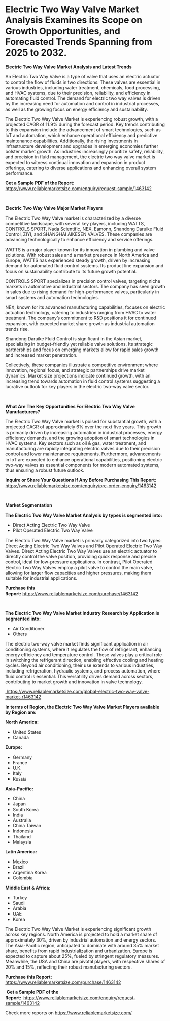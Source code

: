 <p><h1>Electric Two Way Valve Market Analysis Examines its Scope on Growth Opportunities, and Forecasted Trends Spanning from 2025 to 2032.</h1></p><p><strong>Electric Two Way Valve Market Analysis and Latest Trends</strong></p>
<p><p>An Electric Two Way Valve is a type of valve that uses an electric actuator to control the flow of fluids in two directions. These valves are essential in various industries, including water treatment, chemicals, food processing, and HVAC systems, due to their precision, reliability, and efficiency in automating fluid control. The demand for electric two way valves is driven by the increasing need for automation and control in industrial processes, as well as the growing focus on energy efficiency and sustainability.</p><p>The Electric Two Way Valve Market is experiencing robust growth, with a projected CAGR of 11.9% during the forecast period. Key trends contributing to this expansion include the advancement of smart technologies, such as IoT and automation, which enhance operational efficiency and predictive maintenance capabilities. Additionally, the rising investments in infrastructure development and upgrades in emerging economies further bolster market growth. As industries increasingly prioritize safety, reliability, and precision in fluid management, the electric two way valve market is expected to witness continual innovation and expansion in product offerings, catering to diverse applications and enhancing overall system performance.</p></p>
<p><strong>Get a Sample PDF of the Report:&nbsp;</strong> <a href="https://www.reliablemarketsize.com/enquiry/request-sample/1463142?utm_campaign=1836&utm_medium=2&utm_source=Github&utm_content=ia&utm_term=18022025&utm_id=electric-two-way-valve">https://www.reliablemarketsize.com/enquiry/request-sample/1463142</a></p>
<p>&nbsp;</p>
<p><strong>Electric Two Way Valve Major Market Players</strong></p>
<p><p>The Electric Two Way Valve market is characterized by a diverse competitive landscape, with several key players, including WATTS, CONTROLS SPORT, Nada Scientific, NEX, Eamonn, Shandong Daruike Fluid Control, ZIYI, and SHANGHAI AIKESEN VALVES. These companies are advancing technologically to enhance efficiency and service offerings.</p><p>WATTS is a major player known for its innovation in plumbing and valve solutions. With robust sales and a market presence in North America and Europe, WATTS has experienced steady growth, driven by increasing demand for automated fluid control systems. Its product line expansion and focus on sustainability contribute to its future growth potential.</p><p>CONTROLS SPORT specializes in precision control valves, targeting niche markets in automotive and industrial sectors. The company has seen growth in sales due to rising demand for high-performance valves, particularly in smart systems and automation technologies. </p><p>NEX, known for its advanced manufacturing capabilities, focuses on electric actuation technology, catering to industries ranging from HVAC to water treatment. The company’s commitment to R&D positions it for continued expansion, with expected market share growth as industrial automation trends rise.</p><p>Shandong Daruike Fluid Control is significant in the Asian market, specializing in budget-friendly yet reliable valve solutions. Its strategic partnerships and focus on emerging markets allow for rapid sales growth and increased market penetration.</p><p>Collectively, these companies illustrate a competitive environment where innovation, regional focus, and strategic partnerships drive market dynamics. Market size projections indicate continued growth, with an increasing trend towards automation in fluid control systems suggesting a lucrative outlook for key players in the electric two-way valve sector.</p></p>
<p>&nbsp;</p>
<p><strong>What Are The Key Opportunities For Electric Two Way Valve Manufacturers?</strong></p>
<p><p>The Electric Two Way Valve market is poised for substantial growth, with a projected CAGR of approximately 6% over the next five years. This growth is primarily driven by increasing automation in industrial processes, energy efficiency demands, and the growing adoption of smart technologies in HVAC systems. Key sectors such as oil & gas, water treatment, and manufacturing are rapidly integrating electric valves due to their precision control and lower maintenance requirements. Furthermore, advancements in IoT are expected to enhance operational capabilities, positioning electric two-way valves as essential components for modern automated systems, thus ensuring a robust future outlook.</p></p>
<p><strong>Inquire or Share Your Questions If Any Before Purchasing This Report:</strong> <a href="https://www.reliablemarketsize.com/enquiry/pre-order-enquiry/1463142?utm_campaign=1836&utm_medium=2&utm_source=Github&utm_content=ia&utm_term=18022025&utm_id=electric-two-way-valve">https://www.reliablemarketsize.com/enquiry/pre-order-enquiry/1463142</a></p>
<p>&nbsp;</p>
<p><strong>Market Segmentation</strong></p>
<p><strong>The Electric Two Way Valve Market Analysis by types is segmented into:</strong></p>
<p><ul><li>Direct Acting Electric Two Way Valve</li><li>Pilot Operated Electric Two Way Valve</li></ul></p>
<p><p>The Electric Two Way Valve market is primarily categorized into two types: Direct Acting Electric Two Way Valves and Pilot Operated Electric Two Way Valves. Direct Acting Electric Two Way Valves use an electric actuator to directly control the valve position, providing quick response and precise control, ideal for low-pressure applications. In contrast, Pilot Operated Electric Two Way Valves employ a pilot valve to control the main valve, allowing for larger flow capacities and higher pressures, making them suitable for industrial applications.</p></p>
<p><strong>Purchase this Report:&nbsp;</strong><a href="https://www.reliablemarketsize.com/purchase/1463142?utm_campaign=1836&utm_medium=2&utm_source=Github&utm_content=ia&utm_term=18022025&utm_id=electric-two-way-valve">https://www.reliablemarketsize.com/purchase/1463142</a></p>
<p>&nbsp;</p>
<p><strong>The Electric Two Way Valve Market Industry Research by Application is segmented into:</strong></p>
<p><ul><li>Air Conditioner</li><li>Others</li></ul></p>
<p><p>The electric two-way valve market finds significant application in air conditioning systems, where it regulates the flow of refrigerant, enhancing energy efficiency and temperature control. These valves play a critical role in switching the refrigerant direction, enabling effective cooling and heating cycles. Beyond air conditioning, their use extends to various industries, including refrigeration, hydraulic systems, and process automation, where fluid control is essential. This versatility drives demand across sectors, contributing to market growth and innovation in valve technology.</p></p>
<p><a href="https://www.reliablemarketsize.com/global-electric-two-way-valve-market-r1463142?utm_campaign=1836&utm_medium=2&utm_source=Github&utm_content=ia&utm_term=18022025&utm_id=electric-two-way-valve">&nbsp;https://www.reliablemarketsize.com/global-electric-two-way-valve-market-r1463142</a></p>
<p><strong>In terms of Region, the Electric Two Way Valve Market Players available by Region are:</strong></p>
<p>
    <p> <strong> North America: </strong>
        <ul>
            <li>United States</li>
            <li>Canada</li>
        </ul>
        </p> 
    <p> <strong> Europe: </strong>
        <ul>
            <li>Germany</li>
            <li>France</li>
            <li>U.K.</li>
            <li>Italy</li>
            <li>Russia</li>
        </ul>
        </p> 
    <p> <strong> Asia-Pacific: </strong>
        <ul>
            <li>China</li>
            <li>Japan</li>
            <li>South Korea</li>
            <li>India</li>
            <li>Australia</li>
            <li>China Taiwan</li>
            <li>Indonesia</li>
            <li>Thailand</li>
            <li>Malaysia</li>
        </ul>
        </p> 
    <p> <strong> Latin America: </strong>
        <ul>
            <li>Mexico</li>
            <li>Brazil</li>
            <li>Argentina Korea</li>
            <li>Colombia</li>
        </ul>
        </p> 
    <p> <strong> Middle East & Africa: </strong>
        <ul>
            <li>Turkey</li>
            <li>Saudi</li>
            <li>Arabia</li>
            <li>UAE</li>
            <li>Korea</li>
        </ul>
    </p>
    </p>
<p><p>The Electric Two Way Valve Market is experiencing significant growth across key regions. North America is projected to hold a market share of approximately 30%, driven by industrial automation and energy sectors. The Asia-Pacific region, anticipated to dominate with around 35% market share, benefits from rapid industrialization and urbanization. Europe is expected to capture about 25%, fueled by stringent regulatory measures. Meanwhile, the USA and China are pivotal players, with respective shares of 20% and 15%, reflecting their robust manufacturing sectors.</p></p>
<p><strong>Purchase this Report: </strong><a href="https://www.reliablemarketsize.com/purchase/1463142?utm_campaign=1836&utm_medium=2&utm_source=Github&utm_content=ia&utm_term=18022025&utm_id=electric-two-way-valve">https://www.reliablemarketsize.com/purchase/1463142</a></p>
<p>&nbsp;<strong>Get a Sample PDF of the Report:&nbsp;&nbsp;</strong><a href="https://www.reliablemarketsize.com/enquiry/request-sample/1463142?utm_campaign=1836&utm_medium=2&utm_source=Github&utm_content=ia&utm_term=18022025&utm_id=electric-two-way-valve">https://www.reliablemarketsize.com/enquiry/request-sample/1463142</a></p>
<p><strong></strong></p>
<p>Check more reports on <a href="https://www.reliablemarketsize.com/?utm_campaign=1836&utm_medium=2&utm_source=Github&utm_content=ia&utm_term=18022025&utm_id=electric-two-way-valve">https://www.reliablemarketsize.com/</a></p>